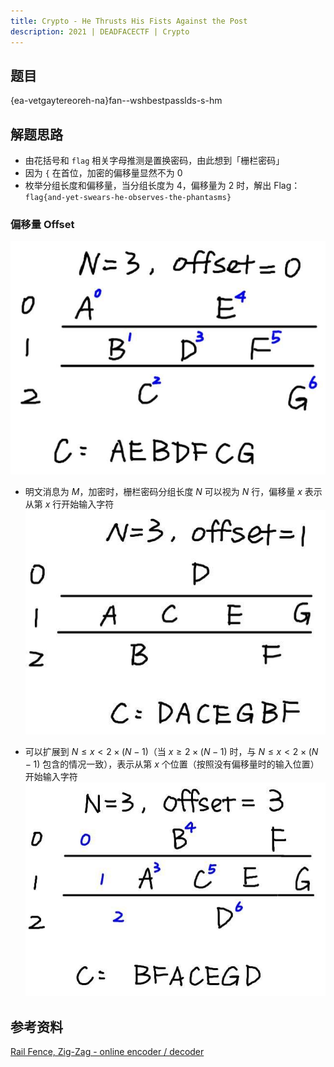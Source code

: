 ```yaml
---
title: Crypto - He Thrusts His Fists Against the Post
description: 2021 | DEADFACECTF | Crypto
---
```


## 题目

{ea-vetgaytereoreh-na}fan--wshbestpasslds-s-hm

## 解题思路

- 由花括号和 `flag` 相关字母推测是置换密码，由此想到「栅栏密码」
- 因为 `{` 在首位，加密的偏移量显然不为 $0$
- 枚举分组长度和偏移量，当分组长度为 $4$，偏移量为 $2$ 时，解出 Flag：`flag{and-yet-swears-he-observes-the-phantasms}`

### 偏移量 Offset

![offset=0](img/he_thrusts_his_fists_against_the_post01.jpg)

- 明文消息为 $M$，加密时，栅栏密码分组长度 $N$ 可以视为 $N$ 行，偏移量 $x$ 表示从第 $x$ 行开始输入字符<br>
![offset=1](img/he_thrusts_his_fists_against_the_post02.jpg)

- 可以扩展到 $N \le x < 2 \times (N - 1)$（当 $x \ge 2 \times (N - 1)$ 时，与 $N \le x < 2 \times (N - 1)$ 包含的情况一致），表示从第 $x$ 个位置（按照没有偏移量时的输入位置）开始输入字符<br>
![offset=3](img/he_thrusts_his_fists_against_the_post03.jpg)

## 参考资料

[Rail Fence, Zig-Zag - online encoder / decoder](https://calcoolator.eu/fence-cipher-encoder-decoder-)